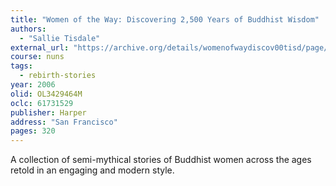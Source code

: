 ```yaml
---
title: "Women of the Way: Discovering 2,500 Years of Buddhist Wisdom"
authors:
  - "Sallie Tisdale"
external_url: "https://archive.org/details/womenofwaydiscov00tisd/page/n4/mode/1up"
course: nuns
tags:
  - rebirth-stories
year: 2006
olid: OL3429464M
oclc: 61731529
publisher: Harper
address: "San Francisco"
pages: 320
---
```


A collection of semi-mythical stories of Buddhist women across the ages retold in an engaging and modern style.
